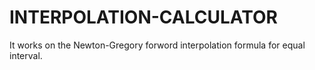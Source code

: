 # INTERPOLATION-CALCULATOR
It works on the Newton-Gregory forword interpolation formula for equal interval. 
